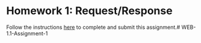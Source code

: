 # Homework 1: Request/Response

Follow the instructions [here](https://make-school-courses.github.io/WEB-1.1-Web-Architecture/#/Assignments/01-Request-Response) to complete and submit this assignment.#   W E B - 1 . 1 - A s s i g n m e n t - 1  
 